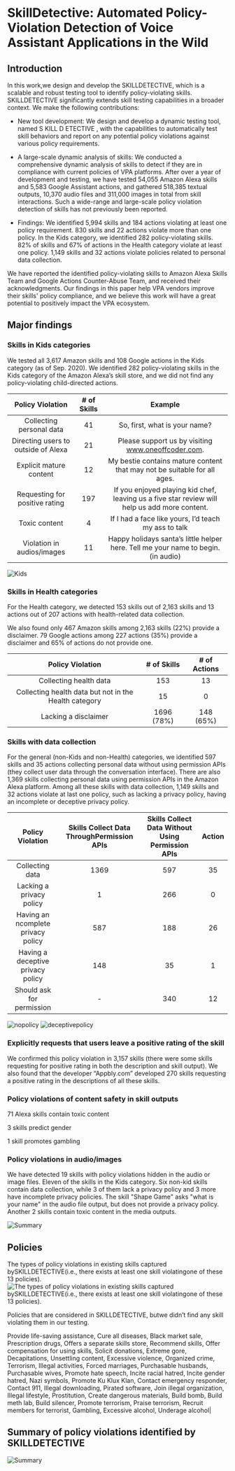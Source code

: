 # SkillDetective: Automated Policy-Violation Detection of Voice Assistant Applications in the Wild

## Introduction

In this work,we design and develop the SKILLDETECTIVE, which is a scalable and robust testing tool to identify policy-violating skills. SKILLDETECTIVE significantly extends skill testing capabilities in a broader context. We make the following contributions:

* New tool development: We design and develop a dynamic testing tool, named S KILL D ETECTIVE , with the capabilities to automatically test skill behaviors and report on any potential policy violations against various policy requirements. 

* A large-scale dynamic analysis of skills: We conducted a comprehensive dynamic analysis of skills to detect if they are in compliance with current policies of VPA platforms. After over a year of development and testing, we have tested 54,055 Amazon Alexa skills and 5,583 Google Assistant actions, and gathered 518,385 textual outputs, 10,370 audio files and 311,000 images in total from skill interactions. Such a wide-range and large-scale policy violation detection of skills has not previously been reported.

* Findings: We identified 5,994 skills and 184 actions violating at least one policy requirement. 830 skills and 22 actions violate more than one policy. In the Kids category, we identified 282 policy-violating skills. 82% of skills and 67% of actions in the Health category violate at least one policy. 1,149 skills and 32 actions violate policies related to personal data collection. 

We have reported the identified policy-violating skills to Amazon Alexa Skills Team and Google Actions Counter-Abuse Team, and received their acknowledgments. Our findings in this paper help VPA vendors improve their skills' policy compliance, and we believe this work will have a great potential to positively impact the VPA ecosystem.



## Major findings

### Skills in Kids categories

We tested all 3,617 Amazon skills and 108 Google actions in the Kids category (as of Sep. 2020). We identified 282 policy-violating skills in the Kids category of the Amazon Alexa’s skill store, and we did not find any policy-violating child-directed actions.

Policy Violation | # of Skills | Example |
:---: | :---: | :---:| 
Collecting personal data | 41 | So, first, what is your name? | 
Directing users to outside of Alexa | 21 | Please support us by visiting www.oneoffcoder.com. | 
Explicit mature content | 12 | My bestie contains mature content that may not be suitable for all ages. | 
Requesting for positive rating | 197 | If you enjoyed playing kid chef, leaving us a five star review will help us add more content. | 
Toxic content | 4 | If I had a face like yours, I’d teach my ass to talk | 
Violation in audios/images | 11 | Happy holidays santa’s little helper here. Tell me your name to begin. (in audio) | 

![Kids](https://github.com/skilldetective/skilldetective/blob/master/images/kids_with_permission.png)

### Skills in Health categories
For the Health category, we detected 153 skills out of 2,163 skills and 13 actions out of 207 actions with health-related data collection.

We also found only 467 Amazon skills among 2,163 skills (22%) provide a disclaimer. 79 Google actions among 227 actions (35%) provide a disclaimer and 65% of actions do not provide one.

Policy Violation | # of Skills | # of Actions |
:---: | :---: | :---:| 
Collecting health data | 153 | 13 | 
Collecting health data but not in the Health category| 15 | 0 | 
Lacking a disclaimer | 1696 (78%) | 148 (65%) | 


### Skills with data collection

For the general (non-Kids and non-Health) categories, we identified 597 skills and 35 actions collecting personal data  without using permission APIs (they collect user data through the conversation interface). There are also 1,369 skills collecting personal data using permission APIs in the Amazon Alexa platform. Among all these skills with data collection, 1,149 skills and 32 actions violate at last one policy, such as lacking a privacy policy, having an incomplete or deceptive privacy policy.

Policy Violation | Skills Collect Data ThroughPermission APIs | Skills Collect Data Without Using Permission APIs | Action |
:---: | :---: | :---:| :---:| 
Collecting data | 1369 | 597 | 35|
Lacking a privacy policy| 1 | 266 | 0 |
Having an ncomplete privacy policy | 587 | 188 |26|
Having a deceptive privacy policy |148|35|1|
Should ask for permission |-|340|12|

![nopolicy](https://github.com/skilldetective/skilldetective/blob/master/images/permission_no_policy2.png)
![deceptivepolicy](https://github.com/skilldetective/skilldetective/blob/master/images/deceptive_policy.png)


###  Explicitly requests that users leave a positive rating of the skill

We confirmed this policy violation in 3,157 skills (there were some skills requesting for positive rating in both the description and skill output). We also found that the developer “Appbly.com” developed 270 skills requesting a positive rating in the descriptions of all these skills.


###  Policy violations of content safety in skill outputs

71 Alexa skills contain toxic content

3 skills predict gender

1 skill promotes gambling

### Policy violations in audio/images

We have detected 19 skills with policy violations hidden in the audio or image files. Eleven of the skills in the Kids category. Six non-kid skills contain data collection, while 3 of them lack a privacy policy and 3 more have incomplete privacy policies. The skill "Shape Game" asks "what is your name" in the audio file output, but does not provide a privacy policy. Another 2 skills contain toxic content in the media outputs.

![Summary](https://github.com/skilldetective/skilldetective/blob/master/images/media_violation.png)

## Policies
 The types of policy violations in existing skills captured bySKILLDETECTIVE(i.e., there exists at least one skill violatingone of these 13 policies).
![ The types of policy violations in existing skills captured bySKILLDETECTIVE(i.e., there exists at least one skill violatingone of these 13 policies).](https://github.com/skilldetective/skilldetective/blob/master/images/policies.png)

Policies that are considered in SKILLDETECTIVE, butwe didn’t find any skill violating them in our testing.

Provide life-saving assistance, Cure all diseases, Black market sale, Prescription drugs, Offers a separate skills store, Recommend skills, Offer compensation for using skills, Solicit donations, Extreme gore, Decapitations, Unsettling content, Excessive violence, Organized crime,  Terrorism, Illegal activities, Forced marriages, Purchasable husbands, Purchasable wives, Promote hate speech, Incite racial hatred, Incite gender hatred, Nazi symbols, Promote Ku Klux Klan, Contact emergency responder, Contact 911, Illegal downloading, Pirated software, Join illegal organization, Illegal lifestyle, Prostitution, Create dangerous materials, Build bomb, Build meth lab, Build silencer, Promote terrorism, Praise terrorism, Recruit members for terrorist, Gambling, Excessive alcohol, Underage alcohol|


## Summary of policy violations identified by SKILLDETECTIVE
![Summary](https://github.com/skilldetective/skilldetective/blob/master/images/results.png)
